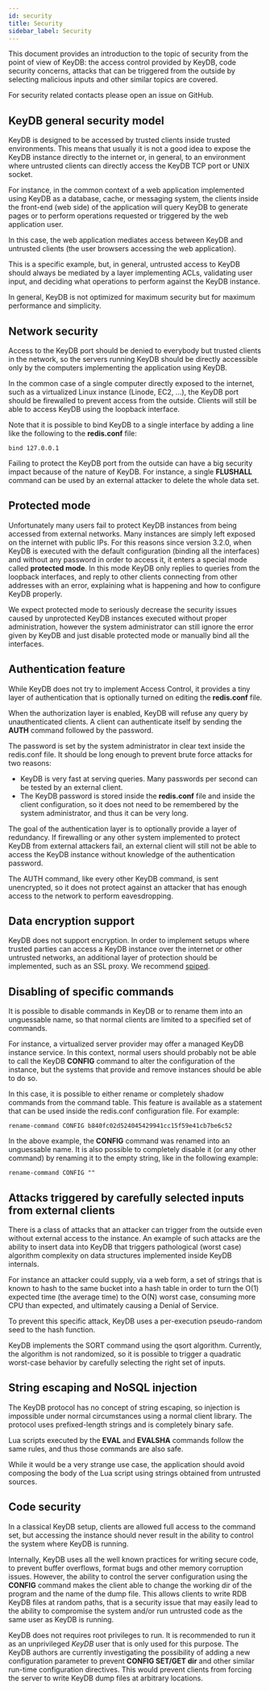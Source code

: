 ```yaml
---
id: security
title: Security
sidebar_label: Security
---
```


This document provides an introduction to the topic of security from the point of
view of KeyDB: the access control provided by KeyDB, code security concerns,
attacks that can be triggered from the outside by selecting malicious inputs and
other similar topics are covered.

For security related contacts please open an issue on GitHub.

KeyDB general security model
----

KeyDB is designed to be accessed by trusted clients inside trusted environments.
This means that usually it is not a good idea to expose the KeyDB instance
directly to the internet or, in general, to an environment where untrusted
clients can directly access the KeyDB TCP port or UNIX socket.

For instance, in the common context of a web application implemented using KeyDB
as a database, cache, or messaging system, the clients inside the front-end
(web side) of the application will query KeyDB to generate pages or
to perform operations requested or triggered by the web application user.

In this case, the web application mediates access between KeyDB and
untrusted clients (the user browsers accessing the web application).

This is a specific example, but, in general, untrusted access to KeyDB should
always be mediated by a layer implementing ACLs, validating user input,
and deciding what operations to perform against the KeyDB instance.

In general, KeyDB is not optimized for maximum security but for maximum
performance and simplicity.

Network security
---

Access to the KeyDB port should be denied to everybody but trusted clients
in the network, so the servers running KeyDB should be directly accessible
only by the computers implementing the application using KeyDB.

In the common case of a single computer directly exposed to the internet, such
as a virtualized Linux instance (Linode, EC2, ...), the KeyDB port should be
firewalled to prevent access from the outside. Clients will still be able to
access KeyDB using the loopback interface.

Note that it is possible to bind KeyDB to a single interface by adding a line
like the following to the **redis.conf** file:

    bind 127.0.0.1

Failing to protect the KeyDB port from the outside can have a big security
impact because of the nature of KeyDB. For instance, a single **FLUSHALL** command can be used by an external attacker to delete the whole data set.

Protected mode
---

Unfortunately many users fail to protect KeyDB instances from being accessed
from external networks. Many instances are simply left exposed on the
internet with public IPs. For this reasons since version 3.2.0, when KeyDB is
executed with the default configuration (binding all the interfaces) and
without any password in order to access it, it enters a special mode called
**protected mode**. In this mode KeyDB only replies to queries from the
loopback interfaces, and reply to other clients connecting from other
addresses with an error, explaining what is happening and how to configure
KeyDB properly.

We expect protected mode to seriously decrease the security issues caused
by unprotected KeyDB instances executed without proper administration, however
the system administrator can still ignore the error given by KeyDB and
just disable protected mode or manually bind all the interfaces.

Authentication feature
---

While KeyDB does not try to implement Access Control, it provides
a tiny layer of authentication that is optionally turned on editing the
**redis.conf** file.

When the authorization layer is enabled, KeyDB will refuse any query by
unauthenticated clients. A client can authenticate itself by sending the
**AUTH** command followed by the password.

The password is set by the system administrator in clear text inside the
redis.conf file. It should be long enough to prevent brute force attacks 
for two reasons:

* KeyDB is very fast at serving queries. Many passwords per second can be tested by an external client.
* The KeyDB password is stored inside the **redis.conf** file and inside the client configuration, so it does not need to be remembered by the system administrator, and thus it can be very long.

The goal of the authentication layer is to optionally provide a layer of
redundancy. If firewalling or any other system implemented to protect KeyDB
from external attackers fail, an external client will still not be able to 
access the KeyDB instance without knowledge of the authentication password.

The AUTH command, like every other KeyDB command, is sent unencrypted, so it 
does not protect against an attacker that has enough access to the network to 
perform eavesdropping.

Data encryption support
---

KeyDB does not support encryption. In order to implement setups where
trusted parties can access a KeyDB instance over the internet or other
untrusted networks, an additional layer of protection should be implemented,
such as an SSL proxy. We recommend [spiped](http://www.tarsnap.com/spiped.html).

Disabling of specific commands
---

It is possible to disable commands in KeyDB or to rename them into an unguessable
name, so that normal clients are limited to a specified set of commands.

For instance, a virtualized server provider may offer a managed KeyDB instance
service. In this context, normal users should probably not be able to
call the KeyDB **CONFIG** command to alter the configuration of the instance,
but the systems that provide and remove instances should be able to do so.

In this case, it is possible to either rename or completely shadow commands from 
the command table. This feature is available as a statement that can be used 
inside the redis.conf configuration file. For example:

    rename-command CONFIG b840fc02d524045429941cc15f59e41cb7be6c52

In the above example, the **CONFIG** command was renamed into an unguessable name.  It is also possible to completely disable it (or any other command) by renaming it to the empty string, like in the following example:

    rename-command CONFIG ""

Attacks triggered by carefully selected inputs from external clients
---

There is a class of attacks that an attacker can trigger from the outside even
without external access to the instance. An example of such attacks are
the ability to insert data into KeyDB that triggers pathological (worst case)
algorithm complexity on data structures implemented inside KeyDB internals.

For instance an attacker could supply, via a web form, a set of strings that
is known to hash to the same bucket into a hash table in order to turn the
O(1) expected time (the average time) to the O(N) worst case, consuming more
CPU than expected, and ultimately causing a Denial of Service.

To prevent this specific attack, KeyDB uses a per-execution pseudo-random
seed to the hash function.

KeyDB implements the SORT command using the qsort algorithm. Currently, 
the algorithm is not randomized, so it is possible to trigger a quadratic
worst-case behavior by carefully selecting the right set of inputs.

String escaping and NoSQL injection
---

The KeyDB protocol has no concept of string escaping, so injection 
is impossible under normal circumstances using a normal client library.
The protocol uses prefixed-length strings and is completely binary safe.

Lua scripts executed by the **EVAL** and **EVALSHA** commands follow the
same rules, and thus those commands are also safe.

While it would be a very strange use case, the application should avoid composing the body of the Lua script using strings obtained from untrusted sources.

Code security
---

In a classical KeyDB setup, clients are allowed full access to the command set, 
but accessing the instance should never result in the ability to control the 
system where KeyDB is running.

Internally, KeyDB uses all the well known practices for writing secure code, to
prevent buffer overflows, format bugs and other memory corruption issues.
However, the ability to control the server configuration using the **CONFIG**
command makes the client able to change the working dir of the program and
the name of the dump file. This allows clients to write RDB KeyDB files
at random paths, that is a security issue that may easily lead to the ability to compromise the system and/or run untrusted code as the same user as KeyDB is running.

KeyDB does not requires root privileges to run. It is recommended to
run it as an unprivileged *KeyDB* user that is only used for this purpose.
The KeyDB authors are currently investigating the possibility of adding a new
configuration parameter to prevent **CONFIG SET/GET dir** and other similar run-time configuration directives. This would prevent clients from forcing the server to write KeyDB dump files at arbitrary locations.
